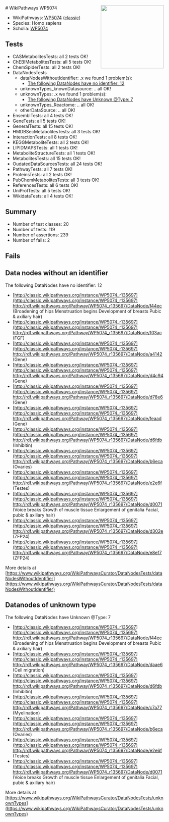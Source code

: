 <img style="float: right; width: 200px" src="https://upload.wikimedia.org/wikipedia/commons/thumb/8/83/Wplogo_with_text_500.png/640px-Wplogo_with_text_500.png" />
# WikiPathways WP5074

* WikiPathways: [WP5074](https://wikipathways.org/pathways/WP5074) ([classic](https://classic.wikipathways.org/instance/WP5074))
* Species: Homo sapiens
* Scholia: [WP5074](https://scholia.toolforge.org/wikipathways/WP5074)
## Tests
* CASMetabolitesTests: all 2 tests OK!
* ChEBIMetabolitesTests: all 5 tests OK!
* ChemSpiderTests: all 2 tests OK!
* DataNodesTests
    * dataNodesWithoutIdentifier: .x we found 1 problem(s):
        * [The following DataNodes have no identifier: 12](#8792c492)
    * unknownTypes_knownDatasource: .. all OK!
    * unknownTypes: .x we found 1 problem(s):
        * [The following DataNodes have Unknown @Type: 7](#839973e5)
    * unknownTypes_Reactome: .. all OK!
    * otherDataSource: .. all OK!
* EnsemblTests: all 4 tests OK!
* GeneTests: all 5 tests OK!
* GeneralTests: all 15 tests OK!
* HMDBSecMetabolitesTests: all 3 tests OK!
* InteractionTests: all 8 tests OK!
* KEGGMetaboliteTests: all 2 tests OK!
* LIPIDMAPSTests: all 1 tests OK!
* MetaboliteStructureTests: all 1 tests OK!
* MetabolitesTests: all 15 tests OK!
* OudatedDataSourcesTests: all 24 tests OK!
* PathwayTests: all 7 tests OK!
* ProteinsTests: all 2 tests OK!
* PubChemMetabolitesTests: all 3 tests OK!
* ReferencesTests: all 6 tests OK!
* UniProtTests: all 5 tests OK!
* WikidataTests: all 4 tests OK!


## Summary

* Number of test classes: 20
* Number of tests: 119
* Number of assertions: 239
* Number of fails: 2

## Fails

<a name="8792c492" />

## Data nodes without an identifier

The following DataNodes have no identifier: 12

* [http://classic.wikipathways.org/instance/WP5074_r135697](http://classic.wikipathways.org/instance/WP5074_r135697) http://rdf.wikipathways.org/Pathway/WP5074_r135697/DataNode/f44ec (Broadening of hips
Menstruation begins
Development of breasts
Pubic & axiliary hair)
* [http://classic.wikipathways.org/instance/WP5074_r135697](http://classic.wikipathways.org/instance/WP5074_r135697) http://rdf.wikipathways.org/Pathway/WP5074_r135697/DataNode/f03ac (FGF)
* [http://classic.wikipathways.org/instance/WP5074_r135697](http://classic.wikipathways.org/instance/WP5074_r135697) http://rdf.wikipathways.org/Pathway/WP5074_r135697/DataNode/a4142 (Gene)
* [http://classic.wikipathways.org/instance/WP5074_r135697](http://classic.wikipathways.org/instance/WP5074_r135697) http://rdf.wikipathways.org/Pathway/WP5074_r135697/DataNode/d4c94 (Gene)
* [http://classic.wikipathways.org/instance/WP5074_r135697](http://classic.wikipathways.org/instance/WP5074_r135697) http://rdf.wikipathways.org/Pathway/WP5074_r135697/DataNode/d78e6 (Gene)
* [http://classic.wikipathways.org/instance/WP5074_r135697](http://classic.wikipathways.org/instance/WP5074_r135697) http://rdf.wikipathways.org/Pathway/WP5074_r135697/DataNode/feaad (Gene)
* [http://classic.wikipathways.org/instance/WP5074_r135697](http://classic.wikipathways.org/instance/WP5074_r135697) http://rdf.wikipathways.org/Pathway/WP5074_r135697/DataNode/d6fdb (Inhibitin)
* [http://classic.wikipathways.org/instance/WP5074_r135697](http://classic.wikipathways.org/instance/WP5074_r135697) http://rdf.wikipathways.org/Pathway/WP5074_r135697/DataNode/b6eca (Ovaries)
* [http://classic.wikipathways.org/instance/WP5074_r135697](http://classic.wikipathways.org/instance/WP5074_r135697) http://rdf.wikipathways.org/Pathway/WP5074_r135697/DataNode/e2e6f (Testes)
* [http://classic.wikipathways.org/instance/WP5074_r135697](http://classic.wikipathways.org/instance/WP5074_r135697) http://rdf.wikipathways.org/Pathway/WP5074_r135697/DataNode/d0071 (Voice breaks
Growth of muscle tissue
Enlargement of genitalia
Facial, pubic & axiliary hair)
* [http://classic.wikipathways.org/instance/WP5074_r135697](http://classic.wikipathways.org/instance/WP5074_r135697) http://rdf.wikipathways.org/Pathway/WP5074_r135697/DataNode/d302e (ZFP24)
* [http://classic.wikipathways.org/instance/WP5074_r135697](http://classic.wikipathways.org/instance/WP5074_r135697) http://rdf.wikipathways.org/Pathway/WP5074_r135697/DataNode/e8ef7 (ZFP24)


More details at [https://www.wikipathways.org/WikiPathwaysCurator/DataNodesTests/dataNodesWithoutIdentifier](https://www.wikipathways.org/WikiPathwaysCurator/DataNodesTests/dataNodesWithoutIdentifier)

<a name="839973e5" />

## Datanodes of unknown type

The following DataNodes have Unknown @Type: 7

* [http://classic.wikipathways.org/instance/WP5074_r135697](http://classic.wikipathways.org/instance/WP5074_r135697) http://rdf.wikipathways.org/Pathway/WP5074_r135697/DataNode/f44ec (Broadening of hips
Menstruation begins
Development of breasts
Pubic & axiliary hair)
* [http://classic.wikipathways.org/instance/WP5074_r135697](http://classic.wikipathways.org/instance/WP5074_r135697) http://rdf.wikipathways.org/Pathway/WP5074_r135697/DataNode/daae6 (Cell migration)
* [http://classic.wikipathways.org/instance/WP5074_r135697](http://classic.wikipathways.org/instance/WP5074_r135697) http://rdf.wikipathways.org/Pathway/WP5074_r135697/DataNode/d6fdb (Inhibitin)
* [http://classic.wikipathways.org/instance/WP5074_r135697](http://classic.wikipathways.org/instance/WP5074_r135697) http://rdf.wikipathways.org/Pathway/WP5074_r135697/DataNode/c7a77 (Myelination)
* [http://classic.wikipathways.org/instance/WP5074_r135697](http://classic.wikipathways.org/instance/WP5074_r135697) http://rdf.wikipathways.org/Pathway/WP5074_r135697/DataNode/b6eca (Ovaries)
* [http://classic.wikipathways.org/instance/WP5074_r135697](http://classic.wikipathways.org/instance/WP5074_r135697) http://rdf.wikipathways.org/Pathway/WP5074_r135697/DataNode/e2e6f (Testes)
* [http://classic.wikipathways.org/instance/WP5074_r135697](http://classic.wikipathways.org/instance/WP5074_r135697) http://rdf.wikipathways.org/Pathway/WP5074_r135697/DataNode/d0071 (Voice breaks
Growth of muscle tissue
Enlargement of genitalia
Facial, pubic & axiliary hair)


More details at [https://www.wikipathways.org/WikiPathwaysCurator/DataNodesTests/unknownTypes](https://www.wikipathways.org/WikiPathwaysCurator/DataNodesTests/unknownTypes)


